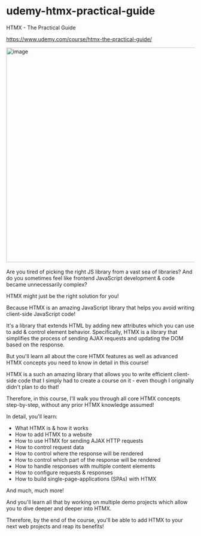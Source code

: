 # udemy-htmx-practical-guide

HTMX - The Practical Guide

https://www.udemy.com/course/htmx-the-practical-guide/

<img width="2260" height="574" alt="image" src="https://github.com/user-attachments/assets/165b7b6d-1fb6-436f-a1e1-a5c1ddf1989c" />


<br>
<br>
Are you tired of picking the right JS library from a vast sea of libraries? And do you sometimes feel like frontend JavaScript development & code became unnecessarily complex?

HTMX might just be the right solution for you!

Because HTMX is an amazing JavaScript library that helps you avoid writing client-side JavaScript code!

It's a library that extends HTML by adding new attributes which you can use to add & control element behavior. Specifically, HTMX is a library that simplifies the process of sending AJAX requests and updating the DOM based on the response.

But you'll learn all about the core HTMX features as well as advanced HTMX concepts you need to know in detail in this course!

HTMX is a such an amazing library that allows you to write efficient client-side code that I simply had to create a course on it - even though I originally didn't plan to do that!

Therefore, in this course, I'll walk you through all core HTMX concepts step-by-step, without any prior HTMX knowledge assumed!

In detail, you'll learn:

- What HTMX is & how it works
- How to add HTMX to a website
- How to use HTMX for sending AJAX HTTP requests
- How to control request data
- How to control where the response will be rendered
- How to control which part of the response will be rendered
- How to handle responses with multiple content elements
- How to configure requests & responses
- How to build single-page-applications (SPAs) with HTMX

And much, much more!

And you'll learn all that by working on multiple demo projects which allow you to dive deeper and deeper into HTMX.

Therefore, by the end of the course, you'll be able to add HTMX to your next web projects and reap its benefits!
